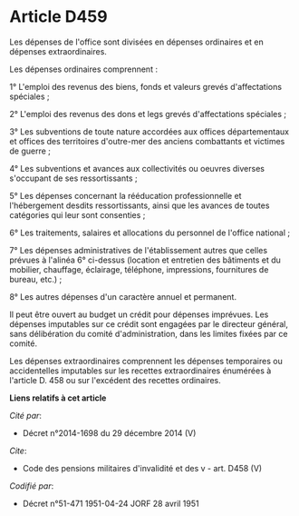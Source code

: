 # Article D459

Les dépenses de l'office sont divisées en dépenses ordinaires et en dépenses extraordinaires.

Les dépenses ordinaires comprennent :

1° L'emploi des revenus des biens, fonds et valeurs grevés d'affectations spéciales ;

2° L'emploi des revenus des dons et legs grevés d'affectations spéciales ;

3° Les subventions de toute nature accordées aux offices départementaux et offices des territoires d'outre-mer des anciens
combattants et victimes de guerre ;

4° Les subventions et avances aux collectivités ou oeuvres diverses s'occupant de ses ressortissants ;

5° Les dépenses concernant la rééducation professionnelle et l'hébergement desdits ressortissants, ainsi que les avances de
toutes catégories qui leur sont consenties ;

6° Les traitements, salaires et allocations du personnel de l'office national ;

7° Les dépenses administratives de l'établissement autres que celles prévues à l'alinéa 6° ci-dessus (location et entretien
des bâtiments et du mobilier, chauffage, éclairage, téléphone, impressions, fournitures de bureau, etc.) ;

8° Les autres dépenses d'un caractère annuel et permanent.

Il peut être ouvert au budget un crédit pour dépenses imprévues. Les dépenses imputables sur ce crédit sont engagées par le
directeur général, sans délibération du comité d'administration, dans les limites fixées par ce comité.

Les dépenses extraordinaires comprennent les dépenses temporaires ou accidentelles imputables sur les recettes
extraordinaires énumérées à l'article D. 458 ou sur l'excédent des recettes ordinaires.

**Liens relatifs à cet article**

_Cité par_:

  - Décret n°2014-1698 du 29 décembre 2014 (V)

_Cite_:

  - Code des pensions militaires d'invalidité et des v - art. D458 (V)

_Codifié par_:

  - Décret n°51-471 1951-04-24 JORF 28 avril 1951
